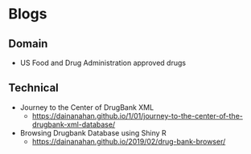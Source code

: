 # Blogs
## Domain
- US Food and Drug Administration approved drugs
## Technical
- Journey to the Center of DrugBank XML
  - https://dainanahan.github.io/1/01/journey-to-the-center-of-the-drugbank-xml-database/
- Browsing Drugbank Database using Shiny R
  - https://dainanahan.github.io/2019/02/drug-bank-browser/
